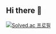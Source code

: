 ## Hi there 👋

[![Solved.ac 프로필](http://mazassumnida.wtf/api/generate_badge?boj=amia)](https://solved.ac/amia)

<!--
**Amia-AKF/Amia-AKF** is a ✨ _special_ ✨ repository because its `README.md` (this file) appears on your GitHub profile.

Here are some ideas to get you started:

- 🔭 I’m currently working on ...
- 🌱 I’m currently learning ...
- 👯 I’m looking to collaborate on ...
- 🤔 I’m looking for help with ...
- 💬 Ask me about ...
- 📫 How to reach me: ...
- 😄 Pronouns: ...
- ⚡ Fun fact: ...
-->
